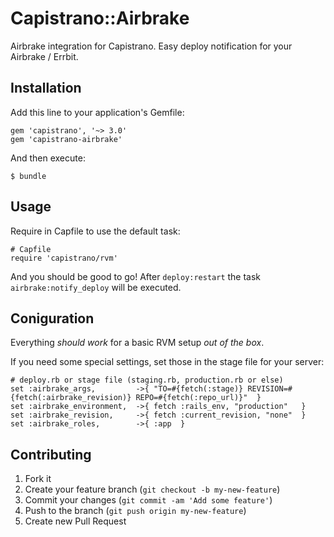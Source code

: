 # Capistrano::Airbrake

Airbrake integration for Capistrano.
Easy deploy notification for your Airbrake / Errbit.

## Installation

Add this line to your application's Gemfile:

    gem 'capistrano', '~> 3.0'
    gem 'capistrano-airbrake'

And then execute:

    $ bundle

## Usage

Require in Capfile to use the default task:

    # Capfile
    require 'capistrano/rvm'

And you should be good to go!
After `deploy:restart` the task `airbrake:notify_deploy` will be executed.

## Coniguration

Everything *should work* for a basic RVM setup *out of the box*.

If you need some special settings, set those in the stage file for your server:

    # deploy.rb or stage file (staging.rb, production.rb or else)
    set :airbrake_args,         ->{ "TO=#{fetch(:stage)} REVISION=#{fetch(:airbrake_revision)} REPO=#{fetch(:repo_url)}"  }
    set :airbrake_environment,  ->{ fetch :rails_env, "production"   }
    set :airbrake_revision,     ->{ fetch :current_revision, "none"  }
    set :airbrake_roles,        ->{ :app  }

## Contributing

1. Fork it
2. Create your feature branch (`git checkout -b my-new-feature`)
3. Commit your changes (`git commit -am 'Add some feature'`)
4. Push to the branch (`git push origin my-new-feature`)
5. Create new Pull Request
